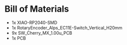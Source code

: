# Bill of Materials
- 1x XIAO-RP2040-SMD
- 1x RotaryEncoder_Alps_EC11E-Switch_Vertical_H20mm
- 9x SW_Cherry_MX_1.00u_PCB
- 1x PCB
